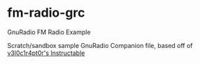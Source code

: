 # fm-radio-grc
GnuRadio FM Radio Example  

Scratch/sandbox sample GnuRadio Companion file, based off of [v3l0c1r4pt0r's Instructable](http://www.instructables.com/id/RTL-SDR-FM-radio-receiver-with-GNU-Radio-Companion/)
